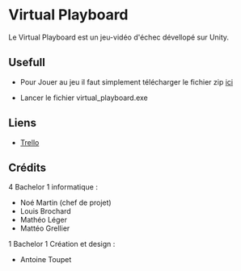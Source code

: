 
# Virtual Playboard

Le Virtual Playboard est un jeu-vidéo d'échec dévellopé sur Unity.

## Usefull

 - Pour Jouer au jeu il faut simplement télécharger le fichier   zip [ici]()

 - Lancer le fichier virtual_playboard.exe

## Liens
 - [Trello](https://trello.com/b/ScTEPRd8)

## Crédits

4 Bachelor 1 informatique :
- Noé Martin (chef de projet)
- Louis Brochard
- Mathéo Léger
- Mattéo Grellier

1 Bachelor 1 Création et design :
- Antoine Toupet


